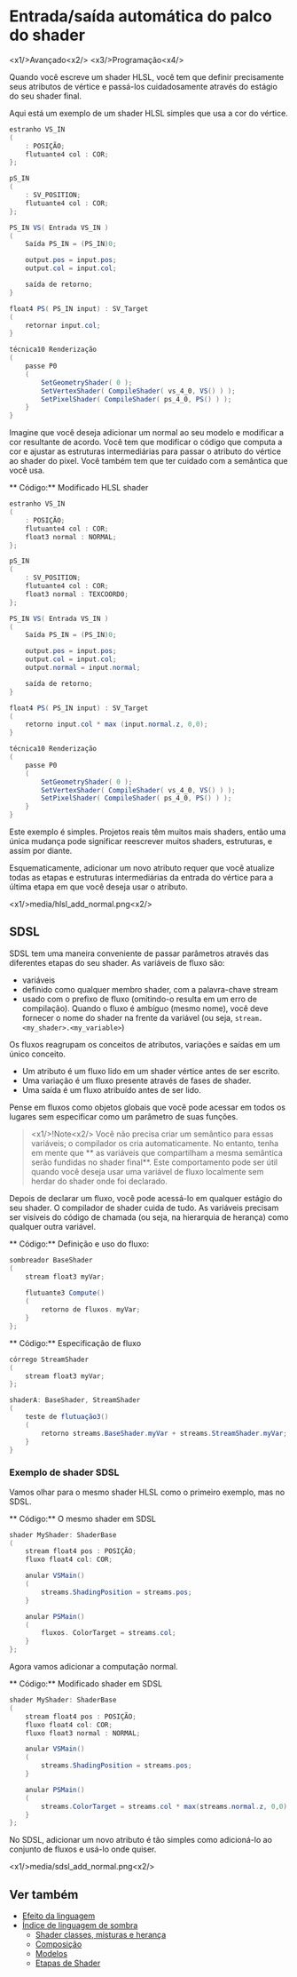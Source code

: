 # Entrada\/saída automática do palco do shader

<x1\/>Avançado<x2\/>
<x3\/>Programação<x4\/>

Quando você escreve um shader HLSL, você tem que definir precisamente seus atributos de vértice e passá-los cuidadosamente através do estágio do seu shader final.

Aqui está um exemplo de um shader HLSL simples que usa a cor do vértice.

```cs
estranho VS_IN
(
	: POSIÇÃO;
	flutuante4 col : COR;
};

pS_IN
(
	: SV_POSITION;
	flutuante4 col : COR;
};

PS_IN VS( Entrada VS_IN )
(
	Saída PS_IN = (PS_IN)0;

	output.pos = input.pos;
	output.col = input.col;

	saída de retorno;
}

float4 PS( PS_IN input) : SV_Target
(
	retornar input.col;
}

técnica10 Renderização
(
	passe P0
	(
		SetGeometryShader( 0 );
		SetVertexShader( CompileShader( vs_4_0, VS() ) );
		SetPixelShader( CompileShader( ps_4_0, PS() ) );
	}
}
```

Imagine que você deseja adicionar um normal ao seu modelo e modificar a cor resultante de acordo. Você tem que modificar o código que computa a cor e ajustar as estruturas intermediárias para passar o atributo do vértice ao shader do pixel. Você também tem que ter cuidado com a semântica que você usa.

** Código:** Modificado HLSL shader

```cs
estranho VS_IN
(
	: POSIÇÃO;
	flutuante4 col : COR;
	float3 normal : NORMAL;
};

pS_IN
(
	: SV_POSITION;
	flutuante4 col : COR;
	float3 normal : TEXCOORD0;
};

PS_IN VS( Entrada VS_IN )
(
	Saída PS_IN = (PS_IN)0;

	output.pos = input.pos;
	output.col = input.col;
	output.normal = input.normal;

	saída de retorno;
}

float4 PS( PS_IN input) : SV_Target
(
	retorno input.col * max (input.normal.z, 0,0);
}

técnica10 Renderização
(
	passe P0
	(
		SetGeometryShader( 0 );
		SetVertexShader( CompileShader( vs_4_0, VS() ) );
		SetPixelShader( CompileShader( ps_4_0, PS() ) );
	}
}
```

Este exemplo é simples. Projetos reais têm muitos mais shaders, então uma única mudança pode significar reescrever muitos shaders, estruturas, e assim por diante.

Esquematicamente, adicionar um novo atributo requer que você atualize todas as etapas e estruturas intermediárias da entrada do vértice para a última etapa em que você deseja usar o atributo.

<x1\/>media\/hlsl_add_normal.png<x2\/>

## SDSL

SDSL tem uma maneira conveniente de passar parâmetros através das diferentes etapas do seu shader. As variáveis de fluxo são:

- variáveis
- definido como qualquer membro shader, com a palavra-chave stream
- usado com o prefixo de fluxo (omitindo-o resulta em um erro de compilação). Quando o fluxo é ambíguo (mesmo nome), você deve fornecer o nome do shader na frente da variável (ou seja, `stream.<my_shader>.<my_variable>`)

Os fluxos reagrupam os conceitos de atributos, variações e saídas em um único conceito.

- Um atributo é um fluxo lido em um shader vértice antes de ser escrito.
- Uma variação é um fluxo presente através de fases de shader.
- Uma saída é um fluxo atribuído antes de ser lido.

Pense em fluxos como objetos globais que você pode acessar em todos os lugares sem especificar como um parâmetro de suas funções.

> <x1\/>!Note<x2\/>
> Você não precisa criar um semântico para essas variáveis; o compilador os cria automaticamente. No entanto, tenha em mente que ** as variáveis que compartilham a mesma semântica serão fundidas no shader final**. Este comportamento pode ser útil quando você deseja usar uma variável de fluxo localmente sem herdar do shader onde foi declarado.

Depois de declarar um fluxo, você pode acessá-lo em qualquer estágio do seu shader. O compilador de shader cuida de tudo. As variáveis precisam ser visíveis do código de chamada (ou seja, na hierarquia de herança) como qualquer outra variável.

** Código:** Definição e uso do fluxo:

```cs
sombreador BaseShader
(
	stream float3 myVar;
 
	flutuante3 Compute()
	(
		retorno de fluxos. myVar;
	}
};
```

** Código:** Especificação de fluxo

```cs
córrego StreamShader
(
	stream float3 myVar;
};

shaderA: BaseShader, StreamShader
(
	teste de flutuação3()
	(
		retorno streams.BaseShader.myVar + streams.StreamShader.myVar;
	}
}
```

### Exemplo de shader SDSL

Vamos olhar para o mesmo shader HLSL como o primeiro exemplo, mas no SDSL.

** Código:** O mesmo shader em SDSL

```cs
shader MyShader: ShaderBase
(
	stream float4 pos : POSIÇÃO;
	fluxo float4 col: COR;

	anular VSMain()
	(
		streams.ShadingPosition = streams.pos;
	}

	anular PSMain()
	(
		fluxos. ColorTarget = streams.col;
	}
};
```

Agora vamos adicionar a computação normal.

** Código:** Modificado shader em SDSL

```cs
shader MyShader: ShaderBase
(
	stream float4 pos : POSIÇÃO;
	fluxo float4 col: COR;
	fluxo float3 normal : NORMAL;

	anular VSMain()
	(
		streams.ShadingPosition = streams.pos;
	}

	anular PSMain()
	(
		streams.ColorTarget = streams.col * max(streams.normal.z, 0,0);
	}
};
```

No SDSL, adicionar um novo atributo é tão simples como adicioná-lo ao conjunto de fluxos e usá-lo onde quiser.

<x1\/>media\/sdsl_add_normal.png<x2\/>

## Ver também

* [Efeito da linguagem](../effect-language.md)
* [Índice de linguagem de sombra](index.md)
   - [Shader classes, misturas e herança](shader-classes-mixins-and-inheritance.md)
   - [Composição](composition.md)
   - [Modelos](templates.md)
   - [Etapas de Shader](shader-stages.md)